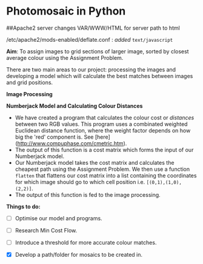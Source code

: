 # Photomosaic in Python

##Apache2 server changes
VAR/WWW/HTML for server path to html

/etc/apache2/mods-enabled/deflate.conf : *added* `text/javascript`

**Aim**: To assign images to grid sections of larger image, sorted by closest average colour using the Assignment Problem.

There are two main areas to our project: processing the images and developing a model which will calculate the best matches between images and grid positions. 


**Image Processing**



**Numberjack Model and  Calculating Colour Distances**

- We have created a program that calculates the colour cost or _distances_ between two RGB values. This program uses a combinated weighted Euclidean distance function, where the weight factor depends on how big the 'red' component is. See [here] (http://www.compuphase.com/cmetric.htm).
- The output of this function is a cost matrix which forms the input of our Numberjack model.
- Our Numberjack model takes the cost matrix and calculates the cheapest path using the Assignment Problem. We then use a function `flatten` that flattens our cost matrix into a list containing the coordinates for which image should go to which cell position i.e. `[(0,1),(1,0),(2,2)]`.
- The output of this function is fed to the image processing.


**Things to do:**

- [ ] Optimise our model and programs.

- [ ] Research Min Cost Flow.

- [ ] Introduce a threshold for more accurate colour matches.

- [x] Develop a path/folder for mosaics to be created in.
